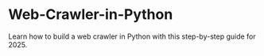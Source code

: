 # Web-Crawler-in-Python
Learn how to build a web crawler in Python with this step-by-step guide for 2025. 
